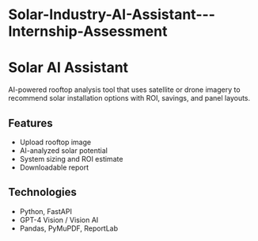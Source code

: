# Solar-Industry-AI-Assistant---Internship-Assessment
# Solar AI Assistant

AI-powered rooftop analysis tool that uses satellite or drone imagery to recommend solar installation options with ROI, savings, and panel layouts.

## Features
- Upload rooftop image
- AI-analyzed solar potential
- System sizing and ROI estimate
- Downloadable report

## Technologies
- Python, FastAPI
- GPT-4 Vision / Vision AI
- Pandas, PyMuPDF, ReportLab
